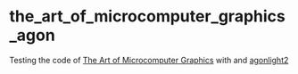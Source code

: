 # the_art_of_microcomputer_graphics_agon

Testing the code of [The Art of Microcomputer Graphics]([http://www.computinghistory.org.uk/det/9772/The%20Art%20of%20Microcomputer%20Graphics%20for%20the%20BBC%20Micro%20/%20Electron/) with and [agonlight2](https://www.olimex.com/Products/Retro-Computers/AgonLight2/open-source-hardware)
